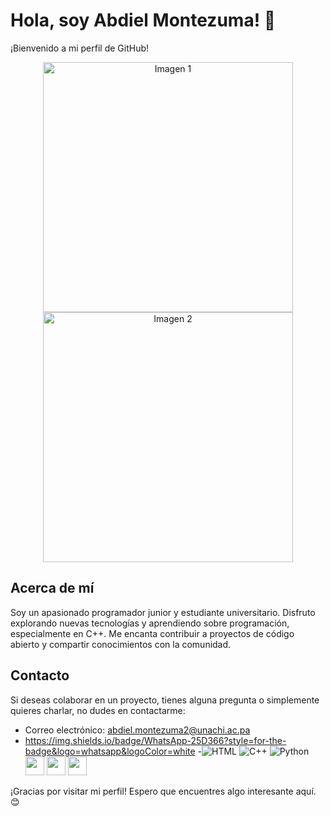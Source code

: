 # Hola, soy Abdiel Montezuma! 👋

¡Bienvenido a mi perfil de GitHub!

<p align="center">
  <img src="https://www.imaginacolombia.com/assets/media/programming-equipment-image.jpg" alt="Imagen 1" width="400"/> 
  <img src="https://i.blogs.es/a80879/programador-copia-2/450_1000.jpeg" alt="Imagen 2" width="400"/> 
</p>

## Acerca de mí
Soy un apasionado programador junior y estudiante universitario. Disfruto explorando nuevas tecnologías y aprendiendo sobre programación, especialmente en C++. Me encanta contribuir a proyectos de código abierto y compartir conocimientos con la comunidad.


## Contacto
Si deseas colaborar en un proyecto, tienes alguna pregunta o simplemente quieres charlar, no dudes en contactarme:

- Correo electrónico: [abdiel.montezuma2@unachi.ac.pa](mailto:abdiel.montezuma2@unachi.ac.pa)
- https://img.shields.io/badge/WhatsApp-25D366?style=for-the-badge&logo=whatsapp&logoColor=white
-![HTML](https://cdn.jsdelivr.net/gh/devicons/devicon/icons/html5/html5-original.svg) ![C++](https://cdn.jsdelivr.net/gh/devicons/devicon/icons/cplusplus/cplusplus-original.svg) ![Python](https://cdn.jsdelivr.net/gh/devicons/devicon/icons/python/python-original.svg)
<img src="https://cdn.jsdelivr.net/gh/devicons/devicon/icons/html5/html5-original.svg" width="30"/> <img src="https://cdn.jsdelivr.net/gh/devicons/devicon/icons/cplusplus/cplusplus-original.svg" width="30"/> <img src="https://cdn.jsdelivr.net/gh/devicons/devicon/icons/python/python-original.svg" width="30"/>



¡Gracias por visitar mi perfil! Espero que encuentres algo interesante aquí. 😊
